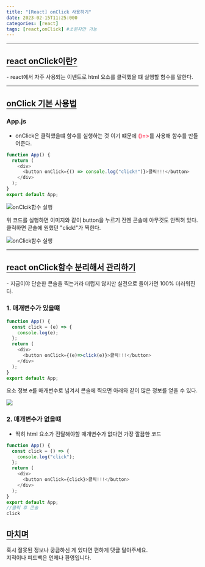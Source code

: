 ```yaml
---
title: "[React] onClick 사용하기"
date: 2023-02-15T11:25:000
categories: [react]
tags: [react,onClick] #소문자만 가능
---
```


---
## <b style="border-bottom:2px solid gray">react onClick이란?</b>
<p>- react에서 자주 사용되는 이벤트로 html 요소를 클릭했을 떄 실행할 함수를 말한다.</p>

***
## <b style="border-bottom:2px solid gray">onClick 기본 사용법</b>
### App.js
- onClick은 클릭했을떄 함수를 실행하는 것 이기 떄문에 <strong style="color:#ff526f">()=></strong>를 사용해 함수를 만들어준다.
```js
function App() {
  return (
    <div>
      <button onClick={() => console.log("click!")}>클릭!!!</button>
    </div>
  );
}
export default App;
```
<img src="https://user-images.githubusercontent.com/88264006/218914559-c76a3e80-c6cc-4fd2-aa02-8467ecff54a7.png" alt="onClcik함수 실행"/>
<p>위 코드를 실행하면 이미지와 같이 button을 누르기 전엔 콘솔에 아무것도 안찍혀 있다.<br/>
클릭하면 콘솔에 원했던 "click!"가 찍힌다.</p>
<img src="https://user-images.githubusercontent.com/88264006/218915181-13ed377a-b73e-49a7-9c85-b971f14d366d.png" alt="onClick함수 실행"/>

***

## <b style="border-bottom:2px solid gray">react onClick함수 분리해서 관리하기</b>
<p>- 지금이야 단순한 콘솔을 찍는거라 더럽지 않지만 실전으로 들어가면 100% 더러워진다.</p>

### <b>1. 매개변수가 있을떄</b>
```js
function App() {
  const click = (e) => {
    console.log(e);
  };
  return (
    <div>
      <button onClick={(e)=>click(e)}>클릭!!!</button>
    </div>
  );
}
export default App;
```
<p>요소 정보 e를 매개변수로 넘겨서 콘솔에 찍으면 아래와 같이 많은 정보를 얻을 수 있다.</p>
<img src="https://user-images.githubusercontent.com/88264006/218948840-203b9607-a732-48a2-bcfa-2e6f9b8ccd3d.png"/>

### <b>2. 매개변수가 없을떄</b>
- 딱히 html 요소가 전달해야할 매개변수가 없다면 가장 깔끔한 코드
```js
function App() {
  const click = () => {
    console.log("click");
  };
  return (
    <div>
      <button onClick={click}>클릭!!!</button>
    </div>
  );
}
export default App;
//클릭 후 콘솔
click
```

## <b style="border-bottom:2px solid gray"><b>마치며</b></b>
<P>혹시 잘못된 정보나 궁금하신 게 있다면 편하게 댓글 달아주세요.<br/>
지적이나 피드백은 언제나 환영입니다.</p>